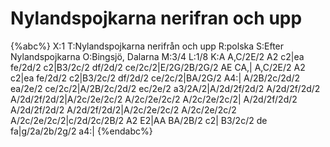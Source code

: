 # Nylandspojkarna nerifran och upp

{%abc%}
X:1
T:Nylandspojkarna nerifrån och upp
R:polska
S:Efter Nylandspojkarna
O:Bingsjö, Dalarna
M:3/4
L:1/8
K:A
A,C/2E/2 A2 c2|ea fe/2d/2 c2|B3/2c/2 df/2d/2 ce/2c/2|E/2G/2B/2G/2 AE CA,|
A,C/2E/2 A2 c2|ea fe/2d/2 c2|B3/2c/2 df/2d/2 ce/2c/2|BA/2G/2 A4:|
A/2B/2c/2d/2 ea/2e/2 ce/2c/2|A/2B/2c/2d/2 ec/2e/2 a3/2A/2|A/2d/2f/2d/2 A/2d/2f/2d/2 A/2d/2f/2d/2|A/2c/2e/2c/2 A/2c/2e/2c/2 A/2c/2e/2c/2|
A/2d/2f/2d/2 A/2d/2f/2d/2 A/2d/2f/2d/2|A/2c/2e/2c/2 A/2c/2e/2c/2 A/2c/2e/2c/2|c/2d/2c/2B/2 A2 E2|AA BA/2B/2 c2|
B3/2c/2 de fa|g/2a/2b/2g/2 a4:|
{%endabc%}

